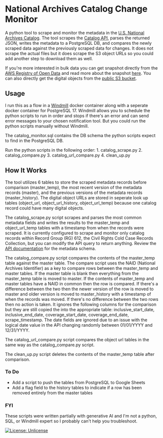 # National Archives Catalog Change Monitor
A python tool to scrape and monitor the metadata in the [U.S. National Archives Catalog](https://catalog.archives.gov). The tool scrapes the [Catalog API](https://www.archives.gov/research/catalog/help/api), parses the returned JSON, writes the metadata to a PostgreSQL DB, and compares the newly scraped data against the previously scraped data for changes. It does not scrape the actual files but it does scrape the S3 object URLs so you could add another step to download them as well.

If you're more interested in bulk data you can get snapshot directly from the [AWS Registry of Open Data](https://registry.opendata.aws/nara-national-archives-catalog) and read more about the snapshot [here](https://www.archives.gov/developer/national-archives-catalog-dataset). You can also directly get the digital objects from the [public S3 bucket](https://us-east-1.console.aws.amazon.com/s3/buckets/NARAprodstorage?region=us-east-1&bucketType=general&prefix=lz%2F&showversions=true).

## Usage
I run this as a flow in a [Windmill](https://github.com/windmill-labs/windmill/tree/main) docker container along with a seperate docker container for PostgreSQL 17. Windmill allows you to schedule the python scripts to run in order and stops if there's an error and can send error messages to your chosen notification tool. But you could run the python scripts manually without Windmill.

The catalog_monitor.sql contains the DB schema the python scripts expect to find in the PostgreSQL DB.

Run the python scripts in the following order: 1. catalog_scrape.py 2. catalog_compare.py 3. catalog_url_compare.py 4. clean_up.py

## How It Works
The tool utilizes 6 tables to store the scraped metadata records before comparison (master_temp), the most recent version of the metadata records (master), and the previous versions of the metadata records (master_history). The digital object URLs are stored in seperate look up tables (object_url, object_url_history, object_url_temp) because one catalog record could have many digital objects. 

The catalog_scrape.py script scrapes and parses the most common metadata fields and writes the results to the master_temp and object_url_temp tables with a timestamp from when the records were scraped. It is currently configured to scrape and monitor only catalog records within Record Group (RG) 612, the Civil Rights Cold Case Records Collection, but you can modify the API query to return anything. Review the [API documentation](https://catalog.archives.gov/api/v2/api-docs/) for the metadata schema.

The catalog_compare.py script compares the contents of the master_temp table against the master table. The compare script uses the NAID (National Archives Identifier) as a key to compare rows between the master_temp and master tables. If the master table is blank then everything from the master_temp table is moved to master. If the contents of master_temp and master tables have a NAID in common then the row is compared. If there's a difference between the two then the newer version of the row is moved to master and older version is moved to master_history with a timestamp of when the records was moved. If there's no difference between the two rows then no action is taken. It ignores the following columns for the comparison but they are still copied the into the appropriate table: inclusive_start_date, inclusive_end_date, coverage_start_date, coverage_end_date, scrape_timestamp. The date fields are ignored due to an issue with the logical date value in the API changing randomly between 01/01/YYYY and 12/31/YYYY.

The catalog_url_compare.py script compares the object url tables in the same way as the catalog_compare.py script.

The clean_up.py script deletes the contents of the master_temp table after comparison.

### To Do
- Add a script to push the tables from PostgreSQL to Google Sheets
- Add a flag field to the history tables to indicate if a row has been removed entirely from the master tables

### FYI
These scripts were written partially with generative AI and I'm not a python, SQL, or Windmill expert so I probably can't help you troubleshoot. 

[![License: Unlicense](https://img.shields.io/badge/license-Unlicense-blue.svg)]([http://unlicense.org/](http://unlicense.org/))
